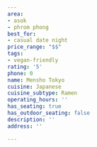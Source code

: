 ```yaml
---
area:
- asok
- phrom phong
best_for:
- casual date night
price_range: "$$"
tags:
- vegan-friendly
rating: '5'
phone: 0
name: Mensho Tokyo
cuisine: Japanese
cuisine_subtype: Ramen
operating_hours: ''
has_seating: true
has_outdoor_seating: false
description: ''
address: ''

---
```

